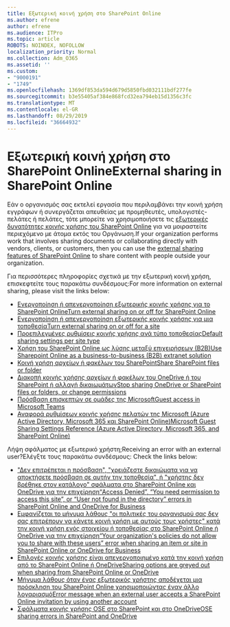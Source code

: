 ```yaml
---
title: Εξωτερική κοινή χρήση στο SharePoint Online
ms.author: efrene
author: efrene
ms.audience: ITPro
ms.topic: article
ROBOTS: NOINDEX, NOFOLLOW
localization_priority: Normal
ms.collection: Adm_O365
ms.assetid: ''
ms.custom:
- "9000191"
- "1749"
ms.openlocfilehash: 1369df853da594d679d5850fbd032111bdf277fe
ms.sourcegitcommit: b3e55405af384e868fcd32ea794eb15d1356c3fc
ms.translationtype: MT
ms.contentlocale: el-GR
ms.lasthandoff: 08/29/2019
ms.locfileid: "36664932"
---
```

# <a name="external-sharing-in-sharepoint-online"></a><span data-ttu-id="1e399-102">Εξωτερική κοινή χρήση στο SharePoint Online</span><span class="sxs-lookup"><span data-stu-id="1e399-102">External sharing in SharePoint Online</span></span>

<span data-ttu-id="1e399-103">Εάν ο οργανισμός σας εκτελεί εργασία που περιλαμβάνει την κοινή χρήση εγγράφων ή συνεργάζεται απευθείας με προμηθευτές, υπολογιστές-πελάτες ή πελάτες, τότε μπορείτε να χρησιμοποιήσετε τις [εξωτερικές δυνατότητες κοινής χρήσης του SharePoint Online](https://docs.microsoft.com/sharepoint/external-sharing-overview) για να μοιραστείτε περιεχόμενο με άτομα εκτός του Οργάνωση.</span><span class="sxs-lookup"><span data-stu-id="1e399-103">If your organization performs work that involves sharing documents or collaborating directly with vendors, clients, or customers, then you can use the [external sharing features of SharePoint Online](https://docs.microsoft.com/sharepoint/external-sharing-overview) to share content with people outside your organization.</span></span>

<span data-ttu-id="1e399-104">Για περισσότερες πληροφορίες σχετικά με την εξωτερική κοινή χρήση, επισκεφτείτε τους παρακάτω συνδέσμους:</span><span class="sxs-lookup"><span data-stu-id="1e399-104">For more information on external sharing, please visit the links below:</span></span>

- [<span data-ttu-id="1e399-105">Ενεργοποίηση ή απενεργοποίηση εξωτερικής κοινής χρήσης για το SharePoint Online</span><span class="sxs-lookup"><span data-stu-id="1e399-105">Turn external sharing on or off for SharePoint Online</span></span>](https://docs.microsoft.com/sharepoint/turn-external-sharing-on-or-off)
- [<span data-ttu-id="1e399-106">Ενεργοποίηση ή απενεργοποίηση εξωτερικής κοινής χρήσης για μια τοποθεσία</span><span class="sxs-lookup"><span data-stu-id="1e399-106">Turn external sharing on or off for a site</span></span>](https://docs.microsoft.com/sharepoint/change-external-sharing-site)
- [<span data-ttu-id="1e399-107">Προεπιλεγμένες ρυθμίσεις κοινής χρήσης ανά τύπο τοποθεσίας</span><span class="sxs-lookup"><span data-stu-id="1e399-107">Default sharing settings per site type</span></span>](https://docs.microsoft.com/Office365/Enterprise/microsoft-365-guest-settings#sharepoint-site-level)
- [<span data-ttu-id="1e399-108">Χρήση του SharePoint Online ως λύσης μεταξύ επιχειρήσεων (Β2Β)</span><span class="sxs-lookup"><span data-stu-id="1e399-108">Use Sharepoint Online as a business-to-business (B2B) extranet solution</span></span>](https://docs.microsoft.com/sharepoint/create-b2b-extranet)
- [<span data-ttu-id="1e399-109">Κοινή χρήση αρχείων ή φακέλων του SharePoint</span><span class="sxs-lookup"><span data-stu-id="1e399-109">Share SharePoint files or folder</span></span>](https://support.office.com/article/share-sharepoint-files-or-folders-1fe37332-0f9a-4719-970e-d2578da4941c)
- [<span data-ttu-id="1e399-110">Διακοπή κοινής χρήσης αρχείων ή φακέλων του OneDrive ή του SharePoint ή αλλαγή δικαιωμάτων</span><span class="sxs-lookup"><span data-stu-id="1e399-110">Stop sharing OneDrive or SharePoint files or folders, or change permissions</span></span>](https://support.office.com/article/stop-sharing-onedrive-or-sharepoint-files-or-folders-or-change-permissions-0a36470f-d7fe-40a0-bd74-0ac6c1e13323?ui=en-US&rs=en-US&ad=US)
- [<span data-ttu-id="1e399-111">Πρόσβαση επισκεπτών σε ομάδες της Microsoft</span><span class="sxs-lookup"><span data-stu-id="1e399-111">Guest access in Microsoft Teams</span></span>](https://docs.microsoft.com/MicrosoftTeams/guest-access)
- [<span data-ttu-id="1e399-112">Αναφορά ρυθμίσεων κοινής χρήσης πελατών της Microsoft (Azure Active Directory, Microsoft 365 και SharePoint Online)</span><span class="sxs-lookup"><span data-stu-id="1e399-112">Microsoft Guest Sharing Settings Reference (Azure Active Directory, Microsoft 365, and SharePoint Online)</span></span>](https://docs.microsoft.com/Office365/Enterprise/microsoft-365-guest-settings)

<span data-ttu-id="1e399-113">Λήψη σφάλματος με εξωτερικό χρήστη;</span><span class="sxs-lookup"><span data-stu-id="1e399-113">Receiving an error with an external user?</span></span><span data-ttu-id="1e399-114">Ελέγξτε τους παρακάτω συνδέσμους:</span><span class="sxs-lookup"><span data-stu-id="1e399-114"> Check the links below:</span></span>

- [<span data-ttu-id="1e399-115">"Δεν επιτρέπεται η πρόσβαση", "χρειάζεστε δικαιώματα για να αποκτήσετε πρόσβαση σε αυτήν την τοποθεσία", ή "χρήστης δεν βρέθηκε στον κατάλογο" σφάλματα στο SharePoint Online και OneDrive για την επιχείρηση</span><span class="sxs-lookup"><span data-stu-id="1e399-115">“Access Denied”, “You need permission to access this site”, or “User not found in the directory” errors in SharePoint Online and OneDrive for Business</span></span>](https://docs.microsoft.com/sharepoint/support/administration/access-denied-or-need-permission-error-sharepoint-online-or-onedrive-for-business)
- [<span data-ttu-id="1e399-116">Εμφανίζεται το μήνυμα λάθους "οι πολιτικές του οργανισμού σας δεν σας επιτρέπουν να κάνετε κοινή χρήση με αυτούς τους χρήστες" κατά την κοινή χρήση ενός στοιχείου ή τοποθεσίας στο SharePoint Online ή OneDrive για την επιχείρηση</span><span class="sxs-lookup"><span data-stu-id="1e399-116">“Your organization's policies do not allow you to share with these users” error when sharing an item or site in SharePoint Online or OneDrive for Business</span></span>](https://docs.microsoft.com/sharepoint/support/administration/organization-policies-do-not-allow-you-to-share-with-users-error)
- [<span data-ttu-id="1e399-117">Επιλογές κοινής χρήσης είναι απενεργοποιημένο κατά την κοινή χρήση από το SharePoint Online ή OneDrive</span><span class="sxs-lookup"><span data-stu-id="1e399-117">Sharing options are greyed out when sharing from SharePoint Online or OneDrive</span></span>](https://docs.microsoft.com/sharepoint/support/administration/sharing-options-grayed-out-when-sharing-from-sharepoint-online-or-onedrive)
- [<span data-ttu-id="1e399-118">Μήνυμα λάθους όταν ένας εξωτερικός χρήστης αποδέχεται μια πρόσκληση του SharePoint Online χρησιμοποιώντας έναν άλλο λογαριασμό</span><span class="sxs-lookup"><span data-stu-id="1e399-118">Error message when an external user accepts a SharePoint Online invitation by using another account</span></span>](https://support.office.com/article/Error-message-when-an-external-user-accepts-a-SharePoint-Online-invitation-by-using-another-account-f0d34413-ea7c-42c7-a485-c4e5d421e5f0-)
- [<span data-ttu-id="1e399-119">Σφάλματα κοινής χρήσης OSE στο SharePoint και στο OneDrive</span><span class="sxs-lookup"><span data-stu-id="1e399-119">OSE sharing errors in SharePoint and OneDrive</span></span>](https://docs.microsoft.com/sharepoint/sharepoint-onedrive-error-message)



